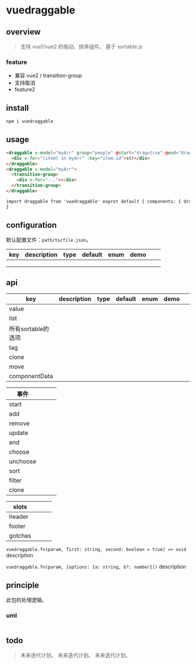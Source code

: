 # vuedraggable

## overview

> 支持 vue1/vue2 的拖动、排序组件。
> 基于 sortable.js

### feature

- 兼容 vue2 / transition-group
- 支持取消
- feature2

## install

`npm i vuedraggable`

## usage

```html
<draggable v-model="myArr" group="people" @start="drag=true" @end="drag=false">
  <div v-for="(item) in myArr" :key="item.id">str</div>
</draggable>
<draggable v-model="myArr">
  <transition-group>
    <div v-for="..."></div>
  </transition-group>
</draggable>

import draggable from 'vuedraggable' exprot default { components: { draggable }
}
```

## configuration

默认配置文件：`path/to/file.json`。

<!-- prettier-ignore-start -->
|key|description|type|default|enum|demo|||
|-|-|-|-|-|-|-|-|
|||||||||
|||||||||
|||||||||
<!-- prettier-ignore-end -->

## api

<!-- prettier-ignore-start -->
|key|description|type|default|enum|demo|||
|-|-|-|-|-|-|-|-|
|value||||||||
|list||||||||
|所有sortable的选项||||||||
|tag||||||||
|clone||||||||
|move||||||||
|componentData||||||||
<!-- prettier-ignore-end -->

| 事件     |     |     |     |
| -------- | --- | --- | --- |
| start    |     |     |     |
| add      |     |     |     |
| remove   |     |     |     |
| update   |     |     |     |
| end      |     |     |     |
| choose   |     |     |     |
| unchoose |     |     |     |
| sort     |     |     |     |
| filter   |     |     |     |
| clone    |     |     |     |

| slots   |     |     |     |
| ------- | --- | --- | --- |
| header  |     |     |     |
| footer  |     |     |     |
| gotchas |     |     |     |

`vuedraggable.fn(param, first: string, second: boolean = true) => void`
description

`vuedraggable.fn(param, [options: {a: string, b?: number}])`
description

## principle

此包的处理逻辑。

### uml

```

```

## todo

> 未来迭代计划。
> 未来迭代计划。
> 未来迭代计划。

